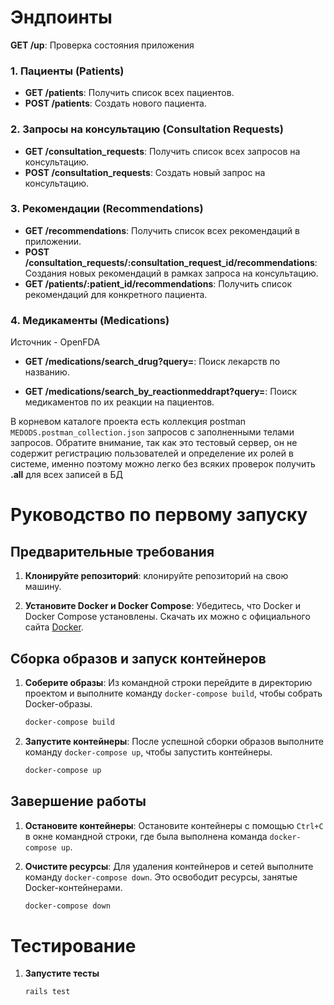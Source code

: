 # Эндпоинты

**GET /up**: Проверка состояния приложения

### 1. Пациенты (Patients)

- **GET /patients**: Получить список всех пациентов.
- **POST /patients**: Создать нового пациента.

### 2. Запросы на консультацию (Consultation Requests)

- **GET /consultation_requests**: Получить список всех запросов на консультацию.
- **POST /consultation_requests**: Создать новый запрос на консультацию.

### 3. Рекомендации (Recommendations)

- **GET /recommendations**: Получить список всех рекомендаций в приложении.
- **POST /consultation_requests/:consultation_request_id/recommendations**: Создания новых рекомендаций в рамках запроса на консультацию.
- **GET /patients/:patient_id/recommendations**: Получить список рекомендаций для конкретного пациента.

### 4. Медикаменты (Medications)
Источник - OpenFDA
- **GET /medications/search_drug?query=**: Поиск лекарств по названию.

- **GET /medications/search_by_reactionmeddrapt?query=**: Поиск медикаментов по их реакции на пациентов.

В корневом каталоге проекта есть коллекция postman `MEDODS.postman_collection.json` запросов с заполненными телами запросов.
Обратите внимание, так как это тестовый сервер, он не содержит регистрацию пользователей и определение их ролей в системе, именно поэтому можно легко без всяких проверок получить **.all** для всех записей в БД

# Руководство по первому запуску

## Предварительные требования

1. **Клонируйте репозиторий**: клонируйте репозиторий на свою машину.

2. **Установите Docker и Docker Compose**: Убедитесь, что Docker и Docker Compose установлены. Скачать их можно с официального сайта [Docker](https://www.docker.com/get-started).

## Сборка образов и запуск контейнеров

1. **Соберите образы**: Из командной строки перейдите в директорию проектом и выполните команду `docker-compose build`, чтобы собрать Docker-образы.

    ```bash
    docker-compose build
    ```

2. **Запустите контейнеры**: После успешной сборки образов выполните команду `docker-compose up`, чтобы запустить контейнеры.

    ```bash
    docker-compose up
    ```

## Завершение работы

1. **Остановите контейнеры**: Остановите контейнеры с помощью `Ctrl+C` в окне командной строки, где была выполнена команда `docker-compose up`.

2. **Очистите ресурсы**: Для удаления контейнеров и сетей выполните команду `docker-compose down`. Это освободит ресурсы, занятые Docker-контейнерами.

    ```bash
    docker-compose down
    ```

# Тестирование
1. **Запустите тесты**
    ```bash
    rails test
    ```